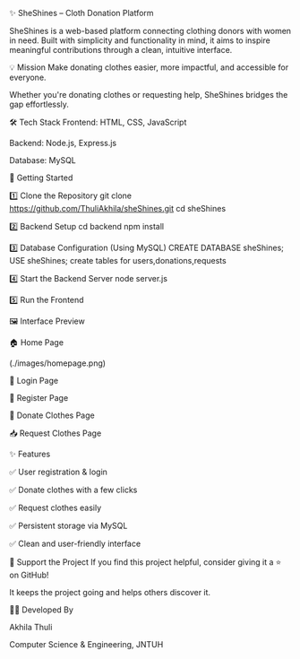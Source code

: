 ✨ SheShines – Cloth Donation Platform

SheShines is a web-based platform connecting clothing donors with women in need. Built with simplicity and functionality in mind, it aims to inspire meaningful contributions through a clean, intuitive interface.

💡 Mission
Make donating clothes easier, more impactful, and accessible for everyone.

Whether you're donating clothes or requesting help, SheShines bridges the gap effortlessly.

🛠️ Tech Stack
Frontend: HTML, CSS, JavaScript

Backend: Node.js, Express.js

Database: MySQL

🚀 Getting Started

1️⃣ Clone the Repository
   git clone https://github.com/ThuliAkhila/sheShines.git
  cd sheShines
  
2️⃣ Backend Setup
   cd backend
   npm install
   
3️⃣ Database Configuration (Using MySQL)
   CREATE DATABASE sheShines;
   USE sheShines;
   create tables for users,donations,requests
   
4️⃣ Start the Backend Server
   node server.js
   
5️⃣ Run the Frontend

🖼️ Interface Preview

🏠 Home Page

   (./images/homepage.png)

🔐 Login Page

📝 Register Page

👗 Donate Clothes Page

📥 Request Clothes Page

 ✨ Features
 
✅ User registration & login

✅ Donate clothes with a few clicks

✅ Request clothes easily

✅ Persistent storage via MySQL

✅ Clean and user-friendly interface


🙌 Support the Project
If you find this project helpful, consider giving it a ⭐️ on GitHub!

It keeps the project going and helps others discover it.

👩‍💻 Developed By

 Akhila Thuli
 
 Computer Science & Engineering, JNTUH


